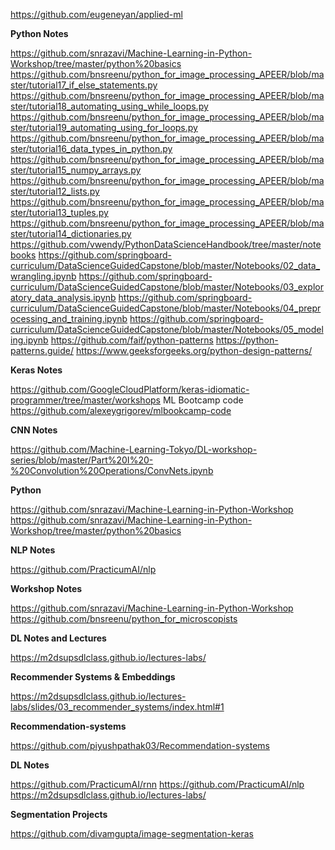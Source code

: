 https://github.com/eugeneyan/applied-ml

**Python Notes**

https://github.com/snrazavi/Machine-Learning-in-Python-Workshop/tree/master/python%20basics
https://github.com/bnsreenu/python_for_image_processing_APEER/blob/master/tutorial17_if_else_statements.py
https://github.com/bnsreenu/python_for_image_processing_APEER/blob/master/tutorial18_automating_using_while_loops.py
https://github.com/bnsreenu/python_for_image_processing_APEER/blob/master/tutorial19_automating_using_for_loops.py
https://github.com/bnsreenu/python_for_image_processing_APEER/blob/master/tutorial16_data_types_in_python.py
https://github.com/bnsreenu/python_for_image_processing_APEER/blob/master/tutorial15_numpy_arrays.py
https://github.com/bnsreenu/python_for_image_processing_APEER/blob/master/tutorial12_lists.py
https://github.com/bnsreenu/python_for_image_processing_APEER/blob/master/tutorial13_tuples.py
https://github.com/bnsreenu/python_for_image_processing_APEER/blob/master/tutorial14_dictionaries.py
https://github.com/vwendy/PythonDataScienceHandbook/tree/master/notebooks
https://github.com/springboard-curriculum/DataScienceGuidedCapstone/blob/master/Notebooks/02_data_wrangling.ipynb
https://github.com/springboard-curriculum/DataScienceGuidedCapstone/blob/master/Notebooks/03_exploratory_data_analysis.ipynb
https://github.com/springboard-curriculum/DataScienceGuidedCapstone/blob/master/Notebooks/04_preprocessing_and_training.ipynb
https://github.com/springboard-curriculum/DataScienceGuidedCapstone/blob/master/Notebooks/05_modeling.ipynb
https://github.com/faif/python-patterns
https://python-patterns.guide/
https://www.geeksforgeeks.org/python-design-patterns/

**Keras Notes**

https://github.com/GoogleCloudPlatform/keras-idiomatic-programmer/tree/master/workshops
ML Bootcamp code
https://github.com/alexeygrigorev/mlbookcamp-code


**CNN Notes**

https://github.com/Machine-Learning-Tokyo/DL-workshop-series/blob/master/Part%20I%20-%20Convolution%20Operations/ConvNets.ipynb

**Python**

https://github.com/snrazavi/Machine-Learning-in-Python-Workshop
https://github.com/snrazavi/Machine-Learning-in-Python-Workshop/tree/master/python%20basics


**NLP Notes**

https://github.com/PracticumAI/nlp


**Workshop Notes**

https://github.com/snrazavi/Machine-Learning-in-Python-Workshop
https://github.com/bnsreenu/python_for_microscopists


**DL Notes and Lectures**

https://m2dsupsdlclass.github.io/lectures-labs/

**Recommender Systems & Embeddings**

https://m2dsupsdlclass.github.io/lectures-labs/slides/03_recommender_systems/index.html#1

**Recommendation-systems**

https://github.com/piyushpathak03/Recommendation-systems


**DL Notes**

https://github.com/PracticumAI/rnn
https://github.com/PracticumAI/nlp
https://m2dsupsdlclass.github.io/lectures-labs/

**Segmentation Projects**

https://github.com/divamgupta/image-segmentation-keras

